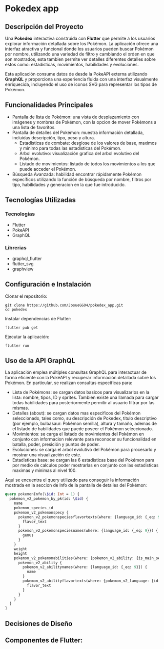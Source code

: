 # Pokedex app

## Descripción del Proyecto
Una **Pokedex** interactiva construida con **Flutter** que permite a los usuarios explorar información detallada sobre los Pokémon. La aplicación ofrece una interfaz atractiva y funcional donde los usuarios pueden buscar Pokémon por nombre, utilizando una variedad de filtro y cambiando el orden en que son mostrados, esta tambien permite ver detalles diferentes detalles sobre estos como: estadísticas, movimientos, habilidades y evoluciones. 

Esta aplicación consume datos de desde la PokeAPI  externa utilizando **GraphQL** y proporciona una experiencia fluida con una interfaz visualmente enriquecida, incluyendo el uso de iconos SVG para representar los tipos de Pokémon.


## Funcionalidades Principales
- Pantalla de lista de Pokémon: una vista de desplazamiento con imágenes y nombres de Pokémon, con la opcion de mover Pokémons a una lista de favoritos.
- Pantalla de detalles del Pokémon: muestra información detallada, incluidas descripción, tipo, peso y altura.
    - Estadísticas de combate: desglose de los valores de base, maximos y minimo para todas las estadisticas del Pokémon.
    - Arbol evolutivo: visualización grafica del arbol evolutivo del Pokémon.
    - Listado de movimientos: listado de todos los movimientos a los que puede acceder el Pokémon.
- Búsqueda Avanzada: habilidad encontrar rápidamente Pokémon específicos utilizando la función de búsqueda por nombre, filtros por tipo, habilidades y generacion en la que fue introducido.


## Tecnologías Utilizadas
### Tecnologías
- Flutter
- PokeAPI
- GraphQL
### Librerias
- graphql_flutter
- flutter_svg
- graphview

## Configuración e Instalación

Clonar el repositorio:

```shell
git clone https://github.com/JosueGG04/pokedex_app.git
cd pokedex
```

Instalar dependencias de Flutter:

```shell
flutter pub get
```

Ejecutar la aplicación:

```shell
flutter run
```

## Uso de la API GraphQL

La aplicación emplea múltiples consultas GraphQL para interactuar de forma eficiente con la PokéAPI y recuperar información detallada sobre los Pokémon. En particular, se realizan consultas específicas para:

- Lista de Pokémons: se cargan datos basicos para  visualizarlos en la lista: nombre, tipos, ID y sprites. Tambien existe una llamada para cargar todas habilidades para posteriormente permitir al usuario filtrar por las mismas. 
- Detalles (about): se cargan datos mas especificos del Pokémon seleccionado, tales como, su descripción de Pokedex, titulo descriptivo (por ejemplo, bulbasaur: Pokémon semilla), altura y tamaño, ademas de el listado de habilidades que puede poseer el Pokémon seleccionado.
- Movimientos: se carga el listado de movimientos del Pokémon en conjunto con informacion relevante para reconocer su funcionalidad en batalla, poder, presición y puntos de poder.
- Evoluciones: se carga el arbol evolutivo del Pokémon para procesarlo y mostrar una visualización de este.
- Estadisticas base: se cargan las 6 estadisticas base del Pokémon para por medio de calculos poder mostrarlas en conjunto con las estadisticas maximas y minimas al nivel 100.

Aqui se encuentra el query utilizado para conseguir la información mostrada en la seccion de Info de la pantalla de detalles del Pokémon:
```GraphQL
query pokemonInfo(\$id: Int = 1) {
  pokemon_v2_pokemon_by_pk(id: \$id) {
    name
    pokemon_species_id
    pokemon_v2_pokemonspecy {
      pokemon_v2_pokemonspeciesflavortexts(where: {language_id: {_eq: 9}, pokemon_v2_version: {}}, order_by: {pokemon_v2_version: {pokemon_v2_versiongroup: {}, version_group_id: desc}}, limit: 1) {
        flavor_text
      }
      pokemon_v2_pokemonspeciesnames(where: {language_id: {_eq: 9}}) {
        genus
      }
    }
    weight
    height
    pokemon_v2_pokemonabilities(where: {pokemon_v2_ability: {is_main_series: {_eq: true}}}) {
      pokemon_v2_ability {
        pokemon_v2_abilitynames(where: {language_id: {_eq: 9}}) {
          name
        }
        pokemon_v2_abilityflavortexts(where: {pokemon_v2_language: {id: {_eq: 9}}}, order_by: {version_group_id: desc}, limit: 1) {
          flavor_text
        }
      }
    }
  }
}
```
## Decisiones de Diseño 

## Componentes de Flutter: